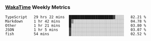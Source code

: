 ### [WakaTime](https://wakatime.com) Weekly Metrics

<!--START_SECTION:waka-->
```text
TypeScript   29 hrs 22 mins  ████████████████████▓░░░░   82.21 % 
Markdown     1 hr 42 mins    █▒░░░░░░░░░░░░░░░░░░░░░░░   04.78 % 
Other        1 hr 21 mins    █░░░░░░░░░░░░░░░░░░░░░░░░   03.80 % 
JSON         1 hr 5 mins     ▓░░░░░░░░░░░░░░░░░░░░░░░░   03.07 % 
fish         54 mins         ▓░░░░░░░░░░░░░░░░░░░░░░░░   02.52 % 
```
<!--END_SECTION:waka-->